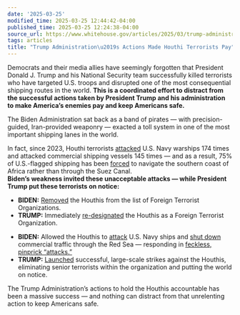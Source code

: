 ```yaml
---
date: '2025-03-25'
modified_time: 2025-03-25 12:44:42-04:00
published_time: 2025-03-25 12:24:38-04:00
source_url: https://www.whitehouse.gov/articles/2025/03/trump-administrations-actions-made-houthi-terrorists-pay/
tags: articles
title: "Trump Administration\u2019s Actions Made Houthi Terrorists Pay"
---
```

 
Democrats and their media allies have seemingly forgotten that President
Donald J. Trump and his National Security team successfully killed
terrorists who have targeted U.S. troops and disrupted one of the most
consequential shipping routes in the world. **This is a coordinated
effort to distract from the successful actions taken by President Trump
and his administration to make America’s enemies pay and keep Americans
safe.**

The Biden Administration sat back as a band of pirates — with
precision-guided, Iran-provided weaponry — exacted a toll system in one
of the most important shipping lanes in the world.

In fact, since 2023, Houthi terrorists
[attacked](https://x.com/RapidResponse47/status/1901286204701884540)
U.S. Navy warships 174 times and attacked commercial shipping vessels
145 times — and as a result, 75% of U.S.-flagged shipping has been
[forced](https://x.com/RapidResponse47/status/1903821767392588178) to
navigate the southern coast of Africa rather than through the Suez
Canal.  
**Biden’s weakness invited these unacceptable attacks — while President
Trump put these terrorists on notice:**

-   **BIDEN:**
    [Removed](https://www.nbcnews.com/politics/joe-biden/biden-administration-remove-houthis-terrorist-list-reversing-another-trump-policy-n1256923)
    the Houthis from the list of Foreign Terrorist Organizations.
-   **TRUMP:** Immediately
    [re-designated](https://www.whitehouse.gov/fact-sheets/2025/01/fact-sheet-president-donald-j-trump-re-designates-the-houthis-as-a-foreign-terrorist-organization/)
    the Houthis as a Foreign Terrorist Organization.

<!-- -->

-   **BIDEN:** Allowed the Houthis to
    [attack](https://www.wilsoncenter.org/article/timeline-houthi-attacks)
    U.S. Navy ships and [shut
    down](https://www.dia.mil/News-Features/Articles/Article-View/Article/3805451/dia-report-details-effects-of-houthi-attacks-on-commercial-shipping/)
    commercial traffic through the Red Sea — responding in [feckless,
    pinprick
    “attacks.”](https://x.com/RapidResponse47/status/1901281133569909038)
-   **TRUMP:**
    [Launched](https://www.reuters.com/world/middle-east/trump-launches-strikes-against-yemens-houthis-warns-iran-2025-03-15/)
    successful, large-scale strikes against the Houthis, eliminating
    senior terrorists within the organization and putting the world on
    notice.

The Trump Administration’s actions to hold the Houthis accountable has
been a massive success — and nothing can distract from that unrelenting
action to keep Americans safe.
